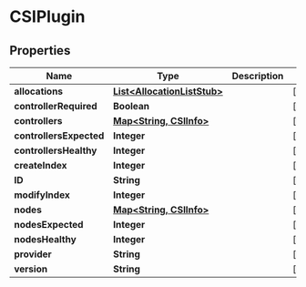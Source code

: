 

# CSIPlugin


## Properties

| Name | Type | Description | Notes |
|------------ | ------------- | ------------- | -------------|
|**allocations** | [**List&lt;AllocationListStub&gt;**](AllocationListStub.md) |  |  [optional] |
|**controllerRequired** | **Boolean** |  |  [optional] |
|**controllers** | [**Map&lt;String, CSIInfo&gt;**](CSIInfo.md) |  |  [optional] |
|**controllersExpected** | **Integer** |  |  [optional] |
|**controllersHealthy** | **Integer** |  |  [optional] |
|**createIndex** | **Integer** |  |  [optional] |
|**ID** | **String** |  |  [optional] |
|**modifyIndex** | **Integer** |  |  [optional] |
|**nodes** | [**Map&lt;String, CSIInfo&gt;**](CSIInfo.md) |  |  [optional] |
|**nodesExpected** | **Integer** |  |  [optional] |
|**nodesHealthy** | **Integer** |  |  [optional] |
|**provider** | **String** |  |  [optional] |
|**version** | **String** |  |  [optional] |



